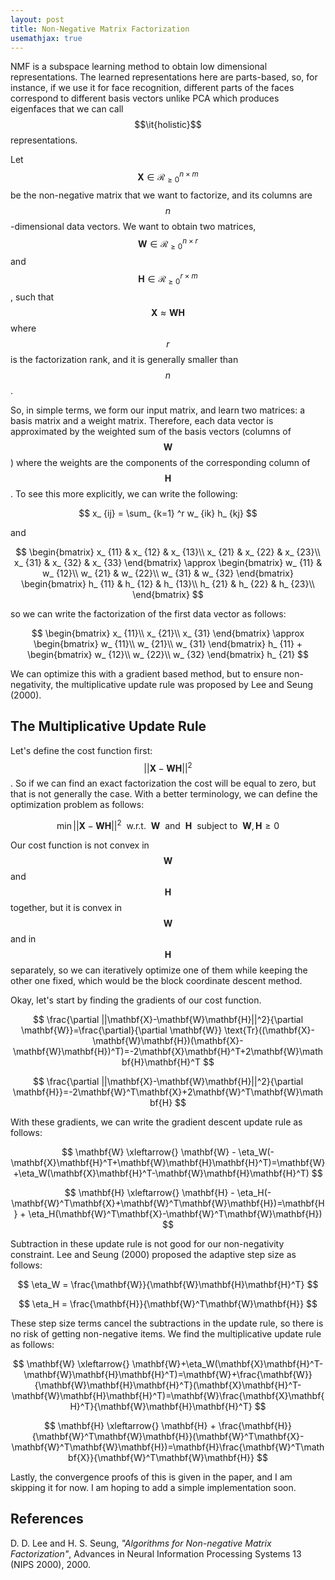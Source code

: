 ```yaml
---
layout: post
title: Non-Negative Matrix Factorization
usemathjax: true
---
```


NMF is a subspace learning method to obtain low dimensional representations. The learned representations here are parts-based, so, for instance, if we use it for face recognition, different parts of the faces correspond to different basis vectors unlike PCA which produces eigenfaces that we can call $$\it{holistic}$$ representations.

Let $$\mathbf{X} \in \mathcal{R}_ {\geq 0} ^{n \times m}$$ be the non-negative matrix that we want to factorize, and its columns are $$n$$-dimensional data vectors. We want to obtain two matrices, $$\mathbf{W} \in \mathcal{R}_ {\geq 0} ^{n \times r}$$ and $$\mathbf{H} \in \mathcal{R}_ {\geq 0} ^{r \times m}$$, such that $$\mathbf{X} \approx \mathbf{W}\mathbf{H}$$ where $$r$$ is the factorization rank, and it is generally smaller than $$n$$.

So, in simple terms, we form our input matrix, and learn two matrices: a basis matrix and a weight matrix. Therefore, each data vector is approximated by the weighted sum of the basis vectors (columns of $$\mathbf{W}$$) where the weights are the components of the corresponding column of $$\mathbf{H}$$. To see this more explicitly, we can write the following:

$$
x_ {ij} = \sum_ {k=1} ^r w_ {ik} h_ {kj}
$$

and

$$
\begin{bmatrix}
x_ {11} & x_ {12} & x_ {13}\\
x_ {21} & x_ {22} & x_ {23}\\
x_ {31} & x_ {32} & x_ {33}
\end{bmatrix} \approx
\begin{bmatrix}
w_ {11} & w_ {12}\\
w_ {21} & w_ {22}\\
w_ {31} & w_ {32}
\end{bmatrix}
\begin{bmatrix}
h_ {11} & h_ {12} & h_ {13}\\
h_ {21} & h_ {22} & h_ {23}\\
\end{bmatrix}
$$

so we can write the factorization of the first data vector as follows:

$$
\begin{bmatrix}
x_ {11}\\
x_ {21}\\
x_ {31}
\end{bmatrix} \approx
\begin{bmatrix}
w_ {11}\\
w_ {21}\\
w_ {31}
\end{bmatrix} h_ {11} +
\begin{bmatrix}
w_ {12}\\
w_ {22}\\
w_ {32}
\end{bmatrix} h_ {21}
$$

We can optimize this with a gradient based method, but to ensure non-negativity, the multiplicative update rule was proposed by Lee and Seung (2000).

The Multiplicative Update Rule
--
Let's define the cost function first: $$||\mathbf{X}-\mathbf{W}\mathbf{H}||^2$$. So if we can find an exact factorization the cost will be equal to zero, but that is not generally the case. With a better terminology, we can define the optimization problem as follows:

$$
\min ||\mathbf{X}-\mathbf{W}\mathbf{H}||^2 ~~ \text{w.r.t.} ~~ \mathbf{W} ~~ \text{and} ~~ \mathbf{H} ~~ \text{subject to} ~~ \mathbf{W}, \mathbf{H} \geq 0
$$

Our cost function is not convex in $$\mathbf{W}$$ and $$\mathbf{H}$$ together, but it is convex in $$\mathbf{W}$$ and in $$\mathbf{H}$$ separately, so we can iteratively optimize one of them while keeping the other one fixed, which would be the block coordinate descent method.

Okay, let's start by finding the gradients of our cost function.
  
$$
\frac{\partial ||\mathbf{X}-\mathbf{W}\mathbf{H}||^2}{\partial \mathbf{W}}=\frac{\partial}{\partial \mathbf{W}} \text{Tr}((\mathbf{X}-\mathbf{W}\mathbf{H})(\mathbf{X}-\mathbf{W}\mathbf{H})^T)=-2\mathbf{X}\mathbf{H}^T+2\mathbf{W}\mathbf{H}\mathbf{H}^T
$$

$$
\frac{\partial ||\mathbf{X}-\mathbf{W}\mathbf{H}||^2}{\partial \mathbf{H}}=-2\mathbf{W}^T\mathbf{X}+2\mathbf{W}^T\mathbf{W}\mathbf{H}
$$

With these gradients, we can write the gradient descent update rule as follows:

$$
\mathbf{W} \xleftarrow{} \mathbf{W} - \eta_W(-\mathbf{X}\mathbf{H}^T+\mathbf{W}\mathbf{H}\mathbf{H}^T)=\mathbf{W}+\eta_W(\mathbf{X}\mathbf{H}^T-\mathbf{W}\mathbf{H}\mathbf{H}^T)
$$

$$
\mathbf{H} \xleftarrow{} \mathbf{H} - \eta_H(-\mathbf{W}^T\mathbf{X}+\mathbf{W}^T\mathbf{W}\mathbf{H})=\mathbf{H} + \eta_H(\mathbf{W}^T\mathbf{X}-\mathbf{W}^T\mathbf{W}\mathbf{H})
$$

Subtraction in these update rule is not good for our non-negativity constraint. Lee and Seung (2000) proposed the adaptive step size as follows:

$$
    \eta_W = \frac{\mathbf{W}}{\mathbf{W}\mathbf{H}\mathbf{H}^T}
$$

$$
    \eta_H = \frac{\mathbf{H}}{\mathbf{W}^T\mathbf{W}\mathbf{H}}
$$

These step size terms cancel the subtractions in the update rule, so there is no risk of getting non-negative items. We find the multiplicative update rule as follows:

$$
\mathbf{W} \xleftarrow{} \mathbf{W}+\eta_W(\mathbf{X}\mathbf{H}^T-\mathbf{W}\mathbf{H}\mathbf{H}^T)=\mathbf{W}+\frac{\mathbf{W}}{\mathbf{W}\mathbf{H}\mathbf{H}^T}(\mathbf{X}\mathbf{H}^T-\mathbf{W}\mathbf{H}\mathbf{H}^T)=\mathbf{W}\frac{\mathbf{X}\mathbf{H}^T}{\mathbf{W}\mathbf{H}\mathbf{H}^T}
$$

$$
\mathbf{H} \xleftarrow{} \mathbf{H} + \frac{\mathbf{H}}{\mathbf{W}^T\mathbf{W}\mathbf{H}}(\mathbf{W}^T\mathbf{X}-\mathbf{W}^T\mathbf{W}\mathbf{H})=\mathbf{H}\frac{\mathbf{W}^T\mathbf{X}}{\mathbf{W}^T\mathbf{W}\mathbf{H}}
$$

Lastly, the convergence proofs of this is given in the paper, and I am skipping it for now. I am hoping to add a simple implementation soon.

References
--
D. D. Lee and H. S. Seung, *"Algorithms for Non-negative Matrix Factorization"*, Advances in Neural Information Processing Systems 13 (NIPS 2000), 2000.
